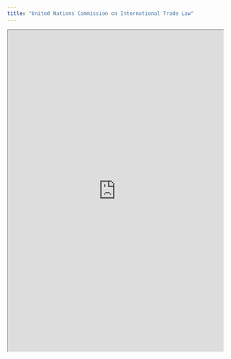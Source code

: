 ```yaml
---
title: "United Nations Commission on International Trade Law"
---
```



<iframe height="750" width="100%" src="https://ewelton.github.io/ktest/wiki.html#United%20Nations%20Commission%20on%20International%20Trade%20Law"></iframe>
